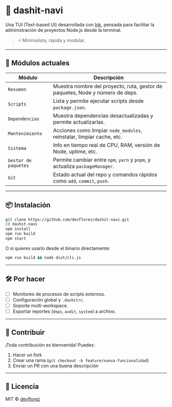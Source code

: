 # 🧭 dashit-navi

Una TUI (Text-based UI) desarrollada con [Ink](https://github.com/vadimdemedes/ink), pensada para facilitar la administración de proyectos Node.js desde la terminal.

> ⚡ Minimalista, rápida y modular.

---

## 🚀 Módulos actuales

| Módulo                  | Descripción                                                                 |
|-------------------------|-----------------------------------------------------------------------------|
| `Resumen`               | Muestra nombre del proyecto, ruta, gestor de paquetes, Node y número de deps. |
| `Scripts`               | Lista y permite ejecutar scripts desde `package.json`.                      |
| `Dependencias`          | Muestra dependencias desactualizadas y permite actualizarlas.              |
| `Mantenimiento`         | Acciones como limpiar `node_modules`, reinstalar, limpiar cache, etc.      |
| `Sistema`               | Info en tiempo real de CPU, RAM, versión de Node, uptime, etc.             |
| `Gestor de paquetes`    | Permite cambiar entre `npm`, `yarn` y `pnpm`, y actualiza `packageManager`. |
| `Git`                   | Estado actual del repo y comandos rápidos como `add`, `commit`, `push`.    |

---

## 📦 Instalación

```bash
git clone https://github.com/devflorez/dashit-navi.git
cd dashit-navi
npm install
npm run build
npm start
```

O si quieres usarlo desde el binario directamente:

```bash
npm run build && node dist/cli.js
```

---

## 🛠️ Por hacer

- [ ] Monitoreo de procesos de scripts externos.
- [ ] Configuración global y `.dashitrc`.
- [ ] Soporte multi-workspace.
- [ ] Exportar reportes (`deps`, `audit`, `system`) a archivo.

---

## 🤝 Contribuir

¡Toda contribución es bienvenida! Puedes:

1. Hacer un fork
2. Crear una rama (`git checkout -b feature/nueva-funcionalidad`)
3. Enviar un PR con una buena descripción

---

## 📄 Licencia

MIT © [devflorez](https://github.com/devflorez)
